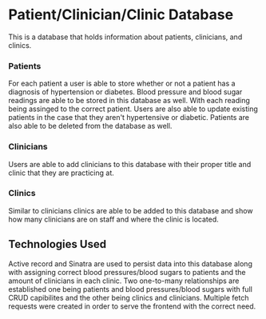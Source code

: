 # Patient/Clinician/Clinic Database

This is a database that holds information about patients, clinicians, and clinics.

### Patients

For each patient a user is able to store whether or not a patient has a diagnosis of hypertension or diabetes.
Blood pressure and blood sugar readings are able to be stored in this database as well. With each reading being assinged to the correct patient. Users are also able to update existing patients in the case that they
aren't hypertensive or diabetic. Patients are also able to be deleted from the database as well.

### Clinicians

Users are able to add clinicians to this database with their proper title and clinic that they are practicing at. 

### Clinics

Similar to clinicians clinics are able to be added to this database and show how many clinicians are on staff and where the clinic is located.


## Technologies Used

Active record and Sinatra are used to persist data into this database along with assigning correct blood pressures/blood sugars to patients and the amount of clinicians in each clinic. Two one-to-many relationships are established one being patients and blood pressures/blood sugars with full CRUD capibilites and the other being clinics and clinicians. Multiple fetch requests were created in order to serve the frontend with the correct need.